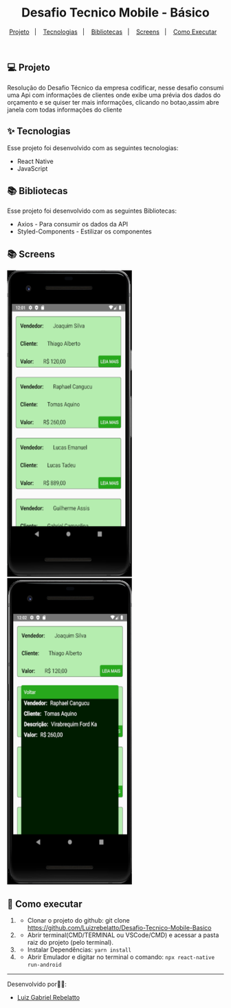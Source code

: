 

<h1 align="center">Desafio Tecnico Mobile - Básico</h1>

<p align="center">
  <a href="#-projeto">Projeto</a>&nbsp;&nbsp;&nbsp;|&nbsp;&nbsp;&nbsp;
  <a href="#-tecnologias">Tecnologias</a>&nbsp;&nbsp;&nbsp;|&nbsp;&nbsp;&nbsp;
  <a href="#-bibliotecas">Bibliotecas</a>&nbsp;&nbsp;&nbsp;|&nbsp;&nbsp;&nbsp;
  <a href="#-screens">Screens</a>&nbsp;&nbsp;&nbsp;|&nbsp;&nbsp;&nbsp;
  <a href="#-como-executar">Como Executar</a>&nbsp;&nbsp;&nbsp;
</p>

<br>

## 💻 Projeto

Resolução do Desafio Técnico da empresa codificar, nesse desafio consumi uma Api com informações de clientes onde exibe uma prévia dos dados do orçamento e se quiser ter mais informações, clicando no botao,assim abre janela com todas informações do cliente


## ✨ Tecnologias

Esse projeto foi desenvolvido com as seguintes tecnologias:

- React Native
- JavaScript

##  📚  Bibliotecas

Esse projeto foi desenvolvido com as seguintes Bibliotecas:

- Axios - Para consumir os dados da API
- Styled-Components - Estilizar os componentes

##  📚  Screens

<img src="https://github.com/Luizrebelatto/Desafio-Tecnico-Mobile-Basico/blob/master/src/assets/Tela1.PNG" width="290" height="712" /> <img src="https://github.com/Luizrebelatto/Desafio-Tecnico-Mobile-Basico/blob/master/src/assets/Tela2.PNG" width="290" height="712" />


## 🚀 Como executar

1) - Clonar o projeto do github:
    git clone https://github.com/Luizrebelatto/Desafio-Tecnico-Mobile-Basico

2) - Abrir terminal(CMD/TERMINAL ou VSCode/CMD) e acessar a pasta raiz do projeto (pelo terminal).
    

3) - Instalar Dependências:
  `yarn install`


4) - Abrir Emulador e digitar no terminal o comando:
    `npx react-native run-android`
      
    
---

Desenvolvido por👋🏻:
- [Luiz Gabriel Rebelatto](https://www.linkedin.com/in/luiz-gabriel-rebelatto-bianchi-67097413b/)


